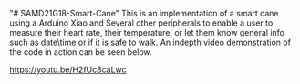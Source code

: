 "# SAMD21G18-Smart-Cane" 
This is an implementation of a smart cane using a Arduino Xiao and Several other peripherals to enable a user to measure their heart rate, their temperature, or let them know general info such as date\time or if it is safe to walk. An indepth video demonstration of the code in action can be seen below. 

https://youtu.be/H2fUc8caLwc
